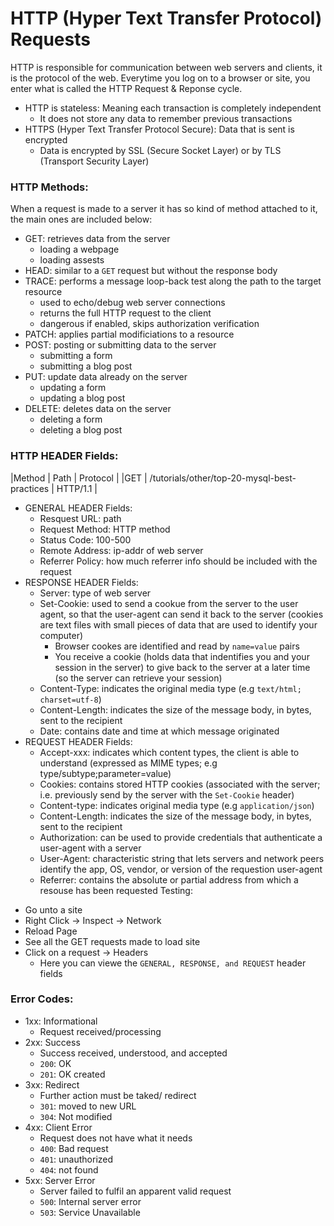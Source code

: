 <h1>HTTP (Hyper Text Transfer Protocol) Requests</h1>

HTTP is responsible for communication between web servers and clients, it is the protocol of the web. Everytime you log on to a browser or site, you enter what is called the HTTP Request & Reponse cycle.
* HTTP is stateless: Meaning each transaction is completely independent
  - It does not store any data to remember previous transactions
* HTTPS (Hyper Text Transfer Protocol Secure): Data that is sent is encrypted
  - Data is encrypted by SSL (Secure Socket Layer) or by TLS (Transport Security Layer)

<h3>HTTP Methods:</h3>

When a request is made to a server it has so kind of method attached to it, the main ones are included below:
* GET: retrieves data from the server 
  - loading a webpage
  - loading assests
* HEAD: similar to a `GET` request but without the response body
* TRACE: performs a message loop-back test along the path to the target resource
  - used to echo/debug web server connections 
  - returns the full HTTP request to the client 
  - dangerous if enabled, skips authorization verification
* PATCH: applies partial modificiations to a resource 
* POST: posting or submitting data to the server
  - submitting a form 
  - submitting a blog post
* PUT: update data already on the server
  - updating a form 
  - updating a blog post
* DELETE: deletes data on the server
  - deleting a form
  - deleting a blog post

<h3>HTTP HEADER Fields:</h3>

|Method | Path                                         | Protocol |
|GET    | /tutorials/other/top-20-mysql-best-practices | HTTP/1.1 |

* GENERAL HEADER Fields:
  - Resquest URL: path
  - Request Method: HTTP method
  - Status Code: 100-500
  - Remote Address: ip-addr of web server
  - Referrer Policy: how much referrer info should be included with the request
* RESPONSE HEADER Fields:
  - Server: type of web server
  - Set-Cookie: used to send a cookue from the server to the user agent, so that the user-agent can send it back to the server (cookies are text files with small pieces of data that are used to identify your computer)
    * Browser cookes are identified and read by `name=value` pairs
    * You receive a cookie (holds data that indentifies you and your session in the server) to give back to the server at a later time (so the server can retrieve your session)
  - Content-Type: indicates the original media type (e.g `text/html; charset=utf-8`)
  - Content-Length: indicates the size of the message body, in bytes, sent to the recipient
  - Date: contains date and time at which message originated
* REQUEST HEADER Fields:
  - Accept-xxx: indicates which content types, the client is able to understand (expressed as MIME types; e.g type/subtype;parameter=value)
  - Cookies: contains stored HTTP cookies (associated with the server; i.e. previously send by the server with the `Set-Cookie` header)
  - Content-type: indicates original media type (e.g `application/json`)
  - Content-Length: indicates the size of the message body, in bytes, sent to the recipient
  - Authorization: can be used to provide credentials that authenticate a user-agent with a server
  - User-Agent: characteristic string that lets servers and network peers identify the app, OS, vendor, or version of the requestion user-agent
  - Referrer: contains the absolute or partial address from which a resouse has been requested
Testing:
- Go unto a site
- Right Click -> Inspect -> Network
- Reload Page
- See all the GET requests made to load site
- Click on a request -> Headers
  * Here you can viewe the `GENERAL, RESPONSE, and REQUEST` header fields

<h3>Error Codes:</h3>

* 1xx: Informational
  - Request received/processing
* 2xx: Success
  - Success received, understood, and accepted
  - `200`: OK
  - `201`: OK created
* 3xx: Redirect
  - Further action must be taked/ redirect
  - `301`: moved to new URL
  - `304`: Not modified
* 4xx: Client Error
  - Request does not have what it needs
  - `400`: Bad request
  - `401`: unauthorized
  - `404`: not found
* 5xx: Server Error
  - Server failed to fulfil an apparent valid request
  - `500`: Internal server error
  - `503`: Service Unavailable 
